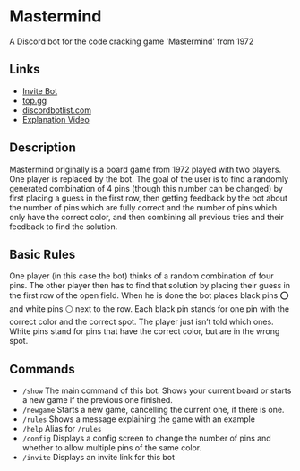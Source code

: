 # Mastermind
A Discord bot for the code cracking game 'Mastermind' from 1972

## Links
- [Invite Bot](https://discord.com/api/oauth2/authorize?client_id=830490572765790220&permissions=2048&scope=bot%20applications.commands)
- [top.gg](https://top.gg/bot/830490572765790220)
- [discordbotlist.com](https://discordbotlist.com/bots/mastermind)
- [Explanation Video](https://youtu.be/5X9_5cavUPw)

## Description
Mastermind originally is a board game from 1972 played with two players. One player is replaced by the bot. The goal of the user is to find a randomly generated combination of 4 pins (though this number can be changed) by first placing a guess in the first row, then getting feedback by the bot about the number of pins which are fully correct and the number of pins which only have the correct color, and then combining all previous tries and their feedback to find the solution.

## Basic Rules
One player (in this case the bot) thinks of a random combination of four pins. The other player then has to find that solution by placing their guess in the first row of the open field. When he is done the bot places black pins ⭕ and white pins ⚪ next to the row. Each black pin stands for one pin with the correct color and the correct spot. The player just isn’t told which ones. White pins stand for pins that have the correct color, but are in the wrong spot.

## Commands
- `/show` The main command of this bot. Shows your current board or starts a new game if the previous one finished.
- `/newgame` Starts a new game, cancelling the current one, if there is one.
- `/rules` Shows a message explaining the game with an example
- `/help` Alias for `/rules`
- `/config` Displays a config screen to change the number of pins and whether to allow multiple pins of the same color.
- `/invite` Displays an invite link for this bot

